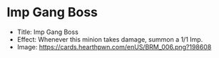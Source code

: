 # Imp Gang Boss
- Title:  Imp Gang Boss
- Effect:  Whenever this minion takes damage, summon a 1/1 Imp.
- Image:  https://cards.hearthpwn.com/enUS/BRM_006.png?198608

